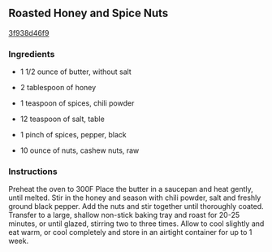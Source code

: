 ## Roasted Honey and Spice Nuts

[3f938d46f9](http://www.food.com/recipe/roasted-honey-and-spice-nuts-415361)

### Ingredients

 - 1 1/2 ounce of butter, without salt

 - 2 tablespoon of honey

 - 1 teaspoon of spices, chili powder

 - 12 teaspoon of salt, table

 - 1 pinch of spices, pepper, black

 - 10 ounce of nuts, cashew nuts, raw

### Instructions

Preheat the oven to 300F Place the butter in a saucepan and heat gently, until melted. Stir in the honey and season with chili powder, salt and freshly ground black pepper. Add the nuts and stir together until thoroughly coated. Transfer to a large, shallow non-stick baking tray and roast for 20-25 minutes, or until glazed, stirring two to three times. Allow to cool slightly and eat warm, or cool completely and store in an airtight container for up to 1 week.